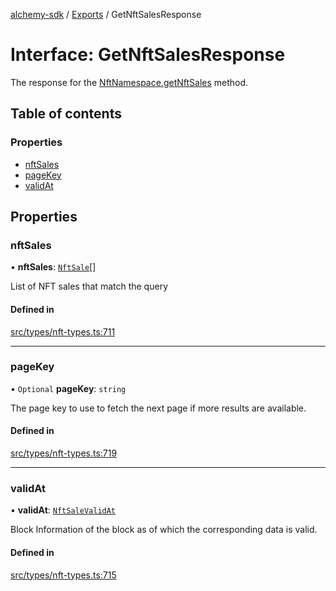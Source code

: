 [alchemy-sdk](../README.md) / [Exports](../modules.md) / GetNftSalesResponse

# Interface: GetNftSalesResponse

The response for the [NftNamespace.getNftSales](../classes/NftNamespace.md#getnftsales) method.

## Table of contents

### Properties

- [nftSales](GetNftSalesResponse.md#nftsales)
- [pageKey](GetNftSalesResponse.md#pagekey)
- [validAt](GetNftSalesResponse.md#validat)

## Properties

### nftSales

• **nftSales**: [`NftSale`](NftSale.md)[]

List of NFT sales that match the query

#### Defined in

[src/types/nft-types.ts:711](https://github.com/alchemyplatform/alchemy-sdk-js/blob/277f926/src/types/nft-types.ts#L711)

___

### pageKey

• `Optional` **pageKey**: `string`

The page key to use to fetch the next page if more results are available.

#### Defined in

[src/types/nft-types.ts:719](https://github.com/alchemyplatform/alchemy-sdk-js/blob/277f926/src/types/nft-types.ts#L719)

___

### validAt

• **validAt**: [`NftSaleValidAt`](NftSaleValidAt.md)

Block Information of the block as of which the corresponding data is valid.

#### Defined in

[src/types/nft-types.ts:715](https://github.com/alchemyplatform/alchemy-sdk-js/blob/277f926/src/types/nft-types.ts#L715)
